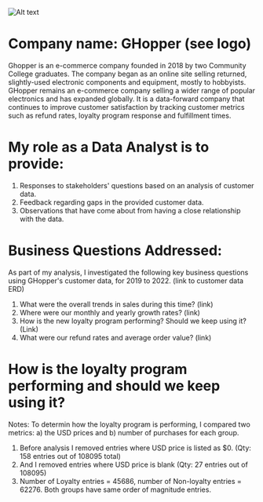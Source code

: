 ![Alt text](.GHopper_logo.jpg)
# Company name:  GHopper (see logo)
Ghopper is an e-commerce company founded in 2018 by two Community College graduates.  The company began as an online site selling returned, slightly-used electronic components and equipment, mostly to hobbyists.  GHopper remains an e-commerce company selling a wider range of popular electronics and has expanded globally.  It is a data-forward company that continues to improve customer satisfaction by tracking customer metrics such as refund rates, loyalty program response and fulfillment times.  

#  My role as a Data Analyst is to provide:  
1) Responses to stakeholders' questions based on an analysis of customer data. 
2) Feedback regarding gaps in the provided customer data. 
3) Observations that have come about from having a close relationship with the data.

# Business Questions Addressed:
  As part of my analysis, I investigated the following key business questions using GHopper's customer data, for 2019 to 2022. (link to customer data ERD)  
  1) What were the overall trends in sales during this time? (link)
  2) Where were our monthly and yearly growth rates? (link)
  3) How is the new loyalty program performing?  Should we keep using it? (Link)
  4) What were our refund rates and average order value? (link)

    
# How is the loyalty program performing and should we keep using it?
Notes: To determin how the loyalty program is performing, I compared two metrics: a) the USD prices and b) number of purchases for each group. 
1. Before analysis I removed entries where USD price is listed as $0. (Qty: 158 entries out of 108095 total)
2. And I removed entries where USD price is blank (Qty: 27 entries out of 108095)
3. Number of Loyalty entries = 45686, number of Non-loyalty entries = 62276. Both groups have same order of magnitude entries. 

